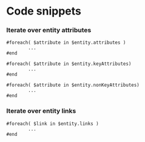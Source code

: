 # Code snippets

### Iterate over entity attributes

```text
#foreach( $attribute in $entity.attributes )
		...
#end

#foreach( $attribute in $entity.keyAttributes)
		...
#end

#foreach( $attribute in $entity.nonKeyAttributes)
		...
#end
```

### Iterate over entity links

```text
#foreach( $link in $entity.links )
		...
#end

```



